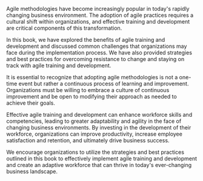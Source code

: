 
Agile methodologies have become increasingly popular in today's rapidly changing business environment. The adoption of agile practices requires a cultural shift within organizations, and effective training and development are critical components of this transformation.

In this book, we have explored the benefits of agile training and development and discussed common challenges that organizations may face during the implementation process. We have also provided strategies and best practices for overcoming resistance to change and staying on track with agile training and development.

It is essential to recognize that adopting agile methodologies is not a one-time event but rather a continuous process of learning and improvement. Organizations must be willing to embrace a culture of continuous improvement and be open to modifying their approach as needed to achieve their goals.

Effective agile training and development can enhance workforce skills and competencies, leading to greater adaptability and agility in the face of changing business environments. By investing in the development of their workforce, organizations can improve productivity, increase employee satisfaction and retention, and ultimately drive business success.

We encourage organizations to utilize the strategies and best practices outlined in this book to effectively implement agile training and development and create an adaptive workforce that can thrive in today's ever-changing business landscape.
